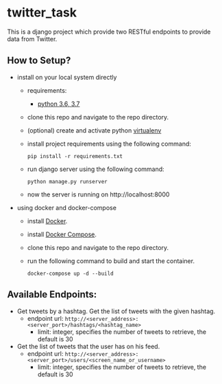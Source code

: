 # twitter_task
This is a django project which provide two RESTful endpoints to provide data from Twitter.

## How to Setup?
- install on your local system directly
	- requirements:
    	- [python 3.6, 3.7](https://www.python.org/downloads/)
	- clone this repo and navigate to the repo directory.
	- (optional) create and activate python [virtualenv](https://virtualenv.pypa.io/en/latest/)
	- install project requirements using the following command:

		`pip install -r requirements.txt`
	- run django server using the following command:

		`python manage.py runserver`
	- now the server is running on http://localhost:8000

- using docker and docker-compose 
	- install [Docker](https://docs.docker.com/install/).
	- install [Docker Compose](https://docs.docker.com/compose/install/).
	- clone this repo and navigate to the repo directory.
	- run the following command to build and start the container.
		
		`docker-compose up -d --build`

## Available Endpoints:
 - Get tweets by a hashtag. Get the list of tweets with the given hashtag.
	- endpoint url: `http://<server_address>:<server_port>/hashtags/<hashtag_name>`
      - limit: integer, specifies the number of tweets to retrieve, the default is 30
 - Get the list of tweets that the user has on his feed.
	- endpoint url: `http://<server_address>:<server_port>/users/<screen_name_or_username>`
      - limit: integer, specifies the number of tweets to retrieve, the default is 30